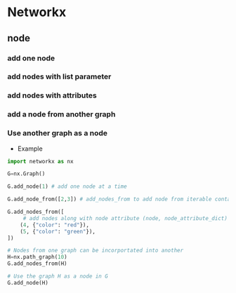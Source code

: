 # Networkx

## node

### add one node
### add nodes with list parameter
### add nodes with attributes
### add a node from another graph
### Use another graph as a node
* Example
``` python
import networkx as nx

G=nx.Graph() 

G.add_node(1) # add one node at a time

G.add_node_from([2,3]) # add_nodes_from to add node from iterable container

G.add_nodes_from([  
     # add nodes along with node attribute (node, node_attribute_dict)                   
    (4, {"color": "red"}),
    (5, {"color": "green"}),
])

# Nodes from one graph can be incorportated into another
H=nx.path_graph(10)
G.add_nodes_from(H)

# Use the graph H as a node in G
G.add_node(H)
```